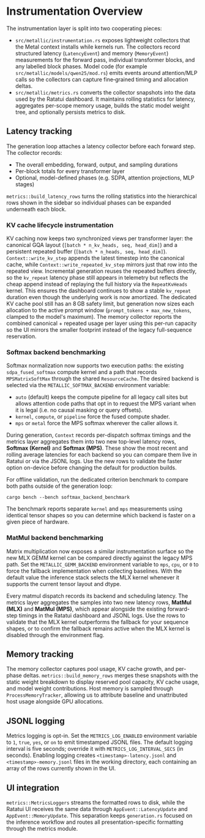 # Instrumentation Overview

The instrumentation layer is split into two cooperating pieces:

* `src/metallic/instrumentation.rs` exposes lightweight collectors that the
  Metal context installs while kernels run.  The collectors record structured
  latency (`LatencyEvent`) and memory (`MemoryEvent`) measurements for the
  forward pass, individual transformer blocks, and any labelled block phases.
  Model code (for example `src/metallic/models/qwen25/mod.rs`) emits events
  around attention/MLP calls so the collectors can capture fine‑grained timing
  and allocation deltas.
* `src/metallic/metrics.rs` converts the collector snapshots into the data used
  by the Ratatui dashboard.  It maintains rolling statistics for latency,
  aggregates per-scope memory usage, builds the static model weight tree, and
  optionally persists metrics to disk.

## Latency tracking

The generation loop attaches a latency collector before each forward step.  The
collector records:

* The overall embedding, forward, output, and sampling durations
* Per-block totals for every transformer layer
* Optional, model-defined phases (e.g. SDPA, attention projections, MLP stages)

`metrics::build_latency_rows` turns the rolling statistics into the hierarchical
rows shown in the sidebar so individual phases can be expanded underneath each
block.

### KV cache lifecycle instrumentation

KV caching now keeps two synchronized views per transformer layer: the
canonical GQA layout (`[batch * n_kv_heads, seq, head_dim]`) and a persistent
repeated buffer (`[batch * n_heads, seq, head_dim]`). `Context::write_kv_step`
appends the latest timestep into the canonical cache, while
`Context::write_repeated_kv_step` mirrors just that row into the repeated view.
Incremental generation reuses the repeated buffers directly, so the
`kv_repeat` latency phase still appears in telemetry but reflects the cheap
append instead of replaying the full history via the `RepeatKvHeads` kernel.
This ensures the dashboard continues to show a stable `kv_repeat` duration
even though the underlying work is now amortized. The dedicated KV cache pool
still has an 8 GB safety limit, but generation now sizes each allocation to the
active prompt window (`prompt_tokens + max_new_tokens`, clamped to the model's
maximum). The memory collector reports the combined canonical + repeated usage
per layer using this per-run capacity so the UI mirrors the smaller footprint
instead of the legacy full-sequence reservation.

### Softmax backend benchmarking

Softmax normalization now supports two execution paths: the existing
`sdpa_fused_softmax` compute kernel and a path that records
`MPSMatrixSoftMax` through the shared `ResourceCache`. The desired backend is
selected via the `METALLIC_SOFTMAX_BACKEND` environment variable:

* `auto` (default) keeps the compute pipeline for all legacy call sites but
  allows attention code paths that opt in to request the MPS variant when it is
  legal (i.e. no causal masking or query offsets).
* `kernel`, `compute`, or `pipeline` force the fused compute shader.
* `mps` or `metal` force the MPS softmax wherever the caller allows it.

During generation, `Context` records per-dispatch softmax timings and the
metrics layer aggregates them into two new top-level latency rows, **Softmax
(Kernel)** and **Softmax (MPS)**. These show the most recent and rolling average
latencies for each backend so you can compare them live in Ratatui or via the
JSONL logs. Use the new rows to validate the faster option on-device before
changing the default for production builds.

For offline validation, run the dedicated criterion benchmark to compare both
paths outside of the generation loop:

```
cargo bench --bench softmax_backend_benchmark
```

The benchmark reports separate `kernel` and `mps` measurements using identical
tensor shapes so you can determine which backend is faster on a given piece of
hardware.

### MatMul backend benchmarking

Matrix multiplication now exposes a similar instrumentation surface so the new
MLX GEMM kernel can be compared directly against the legacy MPS path. Set the
`METALLIC_GEMM_BACKEND` environment variable to `mps`, `cpu`, or `0` to force the
fallback implementation when collecting baselines. With the default value the
inference stack selects the MLX kernel whenever it supports the current tensor
layout and dtype.

Every matmul dispatch records its backend and scheduling latency. The metrics
layer aggregates the samples into two new latency rows, **MatMul (MLX)** and
**MatMul (MPS)**, which appear alongside the existing forward-step timings in
the Ratatui dashboard and JSONL logs. Use the rows to validate that the MLX
kernel outperforms the fallback for your sequence shapes, or to confirm the
fallback remains active when the MLX kernel is disabled through the
environment flag.

## Memory tracking

The memory collector captures pool usage, KV cache growth, and per-phase deltas.
`metrics::build_memory_rows` merges these snapshots with the static weight
breakdown to display reserved pool capacity, KV cache usage, and model weight
contributions.  Host memory is sampled through `ProcessMemoryTracker`, allowing
us to attribute baseline and unattributed host usage alongside GPU allocations.

## JSONL logging

Metrics logging is opt-in.  Set the `METRICS_LOG_ENABLED` environment variable to
`1`, `true`, `yes`, or `on` to emit timestamped JSONL files.  The default logging
interval is five seconds; override it with `METRICS_LOG_INTERVAL_SECS` (in
seconds).  Enabling logging creates `<timestamp>-latency.jsonl` and
`<timestamp>-memory.jsonl` files in the working directory, each containing an
array of the rows currently shown in the UI.

## UI integration

`metrics::MetricsLoggers` streams the formatted rows to disk, while the
Ratatui UI receives the same data through `AppEvent::LatencyUpdate` and
`AppEvent::MemoryUpdate`.  This separation keeps `generation.rs` focused on the
inference workflow and routes all presentation-specific formatting through the
metrics module.
